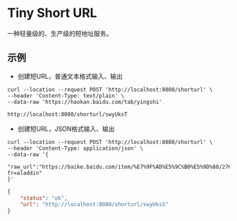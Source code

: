 # Tiny Short URL

一种轻量级的、生产级的短地址服务。

## 示例

* 创建短URL，普通文本格式输入、输出

```shell script
curl --location --request POST 'http://localhost:8080/shorturl' \
--header 'Content-Type: text/plain' \
--data-raw 'https://haokan.baidu.com/tab/yingshi'
```

```txt
http://localhost:8080/shorturl/swyUksT
```

* 创建短URL，JSON格式输入、输出

```shell script
curl --location --request POST 'http://localhost:8080/shorturl' \
--header 'Content-Type: application/json' \
--data-raw '{
    "raw_url":"https://baike.baidu.com/item/%E7%9F%AD%E5%9C%B0%E5%9D%80/2760921?fr=aladdin"
}'
```

```json
{
    "status": "ok",
    "url": "http://localhost:8080/shorturl/swyUksS"
}
```

